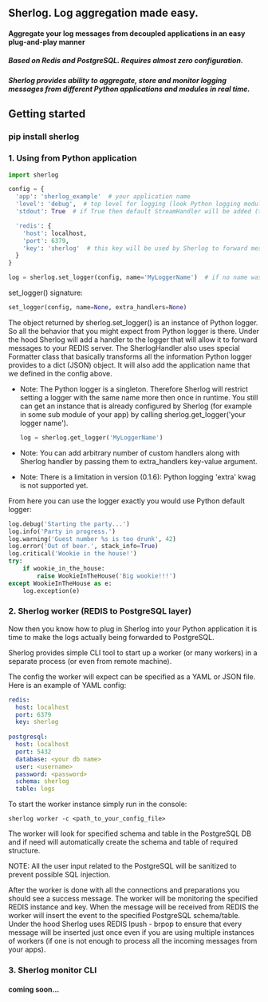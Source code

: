 ## Sherlog. Log aggregation made easy.
#### Aggregate your log messages from decoupled applications in an easy plug-and-play manner

##### Based on Redis and PostgreSQL. Requires almost zero configuration.
##### Sherlog provides ability to aggregate, store and monitor logging messages from different Python applications and modules in real time.

## Getting started
### pip install sherlog

### 1. Using from Python application

``` python
import sherlog

config = {
  'app': 'sherlog_example'  # your application name
  'level': 'debug',  # top level for logging (look Python logging module documentation for details)
  'stdout': True  # if True then default StreamHandler will be added (to see logging in your app stdout)

  'redis': {
    'host': localhost,  
    'port': 6379,
    'key': 'sherlog'  # this key will be used by Sherlog to forward messages through Redis
  }
}

log = sherlog.set_logger(config, name='MyLoggerName')  # if no name was passed the 'root' logger will be returned
```

set_logger() signature: 

```python
set_logger(config, name=None, extra_handlers=None)
```

The object returned by sherlog.set_logger() is an instance of Python logger.
So all the behavior that you might expect from Python logger is there.
Under the hood Sherlog will add a handler to the logger that will allow it to forward
messages to your REDIS server. The SherlogHandler also uses special Formatter class
that basically transforms all the information Python logger provides to a dict (JSON) object.
It will also add the application name that we defined in the config above.

- Note: The Python logger is a singleton. Therefore Sherlog will restrict setting a logger with the same
  name more then once in runtime. You still can get an instance that is already configured by Sherlog
  (for example in some sub module of your app) by calling sherlog.get_logger('your logger name').
  ``` python
  log = sherlog.get_logger('MyLoggerName')
  ```
 
- Note: You can add arbitrary number of custom handlers along with Sherlog handler by passing them to
  extra_handlers key-value argument.

- Note: There is a limitation in version (0.1.6): Python logging 'extra' kwag is not supported yet.

From here you can use the logger exactly you would use Python default logger:

```python
log.debug('Starting the party...')
log.info('Party in progress.')
log.warning('Guest number %s is too drunk', 42)
log.error('Out of beer.', stack_info=True)
log.critical('Wookie in the house!')
try:
    if wookie_in_the_house:
        raise WookieInTheHouse('Big wookie!!!')
except WookieInTheHouse as e:
    log.exception(e)
```

### 2. Sherlog worker (REDIS to PostgreSQL layer)

Now then you know how to plug in Sherlog into your Python application it is time to
make the logs actually being forwarded to PostgreSQL.

Sherlog provides simple CLI tool to start up a worker (or many workers)
in a separate process (or even from remote machine).

The config the worker will expect can be specified as a YAML or JSON file.
Here is an example of YAML config:

``` yaml
redis:
  host: localhost
  port: 6379
  key: sherlog
 
postgresql:
  host: localhost
  port: 5432
  database: <your db name>
  user: <username>
  password: <password>
  schema: sherlog
  table: logs
```

To start the worker instance simply run in the console:

```shell
sherlog worker -c <path_to_your_config_file>
```
The worker will look for specified schema and table in the PostgreSQL DB and if need will 
automatically create the schema and table of required structure.

NOTE: All the user input related to the PostgreSQL will be sanitized to prevent possible SQL injection.

After the worker is done with all the connections and preparations you should see a success message. 
The worker will be monitoring the specified REDIS instance and key.
When the message will be received from REDIS the worker will insert the event to the specified PostgreSQL schema/table.
Under the hood Sherlog uses REDIS lpush - brpop to ensure that every message will be inserted just once even
if you are using multiple instances of workers (if one is not enough to process all the incoming messages from your apps).

### 3. Sherlog monitor CLI

#### coming soon...

